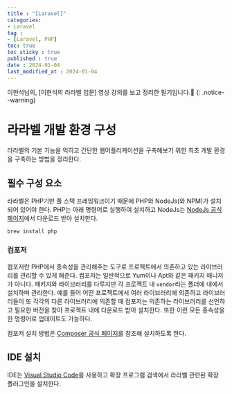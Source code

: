 ```yaml
---
title : "[Laravel]"
categories:
- Laravel
tag :
- [Laravel, PHP]
toc: true
toc_sticky : true
published : true
date : 2024-01-04
last_modified_at : 2024-01-04
---
```




이현석님의, [이현석의 라라벨 입문] 영상 강의를 보고 정리한 필기입니다.📢
{: .notice--warning}

# 라라벨 개발 환경 구성

라라벨의 기본 기능을 익히고 간단한 웹어플리케이션을 구축해보기 위한 최초 개발 환경을 구축하는 방법을 정리한다.

## 필수 구성 요소

라라벨은 PHP기반 풀 스택 프레임워크이기 때문에 PHP와 NodeJs(와 NPM)가 설치되어 있어야 한다. PHP는 아래 명령어로 실행하여 설치하고 NodeJs는 [NodeJs 공식 페이지]에서 다운로드 받아 설치한다.

[NodeJs 공식 페이지]: https://nodejs.org/en

```shell
brew install php
```



### 컴포저

컴포저란 PHP에서 종속성을 관리해주는 도구로 프로젝트에서 의존하고 있는 라이브러리를 관리할 수 있게 해준다. 컴포저는 일반적으로 Yum이나 Apt와 같은 패키지 매니저가 아니다. 패키지와 라이브러리를 다루지만 각 프로젝트 내 `vendor`라는 폴더에 내에서 설치하며 관리한다. 예를 들어 어떤 프로젝트에서 여러 라이브러리에 의존하고 라이브러리들이 또 각각의 다른 라이브러리에 의존할 때 컴포저는 의존하는 라이브러리를 선언하고 필요한 버전을 찾아 프로젝트 내에 다운로드 받아 설치한다. 또한 이런 모든 종속성을 한 명령어로 업데이트도 가능하다.

컴포저 설치 방법은 [Composer 공식 페이지]를 참조해 설치하도록 한다.

[Composer 공식 페이지]: https://getcomposer.org/doc/00-intro.md#installation-linux-unix-macos





## IDE 설치

IDE는 [Visual Studio Code]를 사용하고 확장 프로그램 검색에서 라라벨 관련된 확장 플러그인을 설치한다.

[Visual Studio Code]: https://code.visualstudio.com/download



